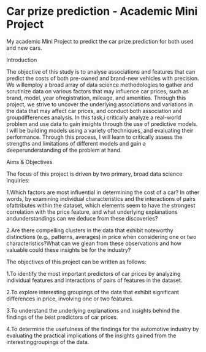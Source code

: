 # Car prize prediction - Academic Mini Project
My academic Mini Project to predict the car prize prediction for both used and new cars. 



Introduction

The objective of this study is to analyse associations and features that can predict the costs of both pre-owned and brand-new vehicles with precision. We willemploy a broad array of data science methodologies to gather and scrutinize data on various factors that may influence car prices, such as brand, model, year ofregistration, mileage, and amenities.
Through this project, we strive to uncover the underlying associations and variations in the data that may affect car prices, and conduct both association and groupdifferences analysis.
In this task,i critically analyze a real-world problem and use data to gain insights through the use of predictive models. I will be building models using a variety oftechniques, and evaluating their performance. Through this process, I will learn to critically assess the strengths and limitations of different models and gain a deeperunderstanding of the problem at hand.


Aims & Objectives

The focus of this project is driven by two primary, broad data science inquiries:

1.Which factors are most influential in determining the cost of a car? In other words, by examining individual characteristics and the interactions of pairs ofattributes within the dataset, which elements seem to have the strongest correlation with the price feature, and what underlying explanations andunderstandings can we deduce from these discoveries?

2.Are there compelling clusters in the data that exhibit noteworthy distinctions (e.g., patterns, averages) in price when considering one or two characteristics?What can we glean from these observations and how valuable could these insights be for the industry?


The objectives of this project can be written as follows:

1.To identify the most important predictors of car prices by analyzing individual features and interactions of pairs of features in the dataset.

2.To explore interesting groupings of the data that exhibit significant differences in price, involving one or two features.

3.To understand the underlying explanations and insights behind the findings of the best predictors of car prices.

4.To determine the usefulness of the findings for the automotive industry by evaluating the practical implications of the insights gained from the interestinggroupings of the data.

